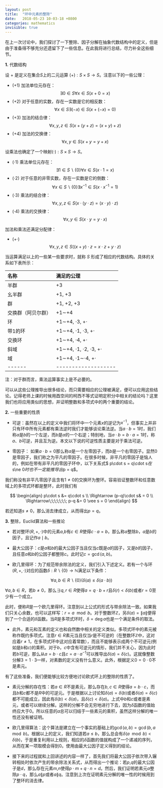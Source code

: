 ```yaml
---
layout: post
title:  "环中元素的整除"
date:   2018-05-23 10-03-18 +0800
categories: mathematics
invisible: true
---
```


在上一次讨论中，我们探讨了一下整除、因子分解在抽象代数结构中的定义，但是由于准备得不够充分还遗留下了一些信息。在此我将进行总结，尽力补全这些细节。

**1.** 代数结构


设 $+$ 是定义在集合$S$上的二元运算 $(+):S\times S\rightarrow S$。注意以下的一些公理：

- (+1) 加法单位元存在：
$$\exists 0 \in S \forall x \in S (x+0=x)$$  
- (+2) 对于任意的实数，存在一实数是它的相反数：
$$\forall x \in S \exists (-x)\in S (x+(-x)=0)$$
- (+3) 加法的结合律：
$$\forall x,y,z\in S(x+(y+z)=(x+y)+z)$$
- (+4) 加法的交换律：
$$\forall x,y\in S(x+y=y+x)$$

设乘法也确定了一个映射$(\cdot):S\times S\rightarrow S$。

- (⋅1) 乘法单位元存在：
$$\exists 1 \in S\backslash\{0\} \forall x \in S (x\cdot 1=x)$$
- (⋅2) 对于任意的非零实数，存在一实数是它的倒数：
$$\forall x \in S\backslash\{0\}\exists x^{-1}\in S (x\cdot x^{-1}=1)$$
- (⋅3) 乘法的结合律：
$$\forall x,y,z\in S(x\cdot(y\cdot z)=(x\cdot y)\cdot z)$$
- (⋅4) 乘法的交换律：
$$\forall x,y\in S(x\cdot y=y\cdot x)$$

加法和乘法还满足分配律：
- (+⋅)
$$\forall x,y,z \in S((x+y)\cdot z = x\cdot z+y\cdot z)$$

当运算满足以上的一些某一些要求时，就称 $S$ 形成了相应的代数结构。具体的关系如下表所示：

| 名称   | 满足的公理 |
|:------|:----------|
| 半群   | +3       |
| 幺半群 | +1, +3   |
| 群    | +1, +2, +3 |
| 交换群（阿贝尔群） | +1∼+4 |
| 环    | +1∼+4, ⋅3, +⋅ |
| 带1的环 | +1∼+4, ⋅1, ⋅3, +⋅ |
| 交换环 | +1∼+4, ⋅4, +⋅ |
| 斜域   | +1∼+4, ⋅1, ⋅2, ⋅3, +⋅ |
| 域    | +1∼+4, ⋅1∼⋅4, +⋅ |
|------|-------------------|

注：对于群而言，乘法运算事实上是不必要的。

可以从这些公理推导出很多结论，而只需要相应的公理被满足，便可以应用这些结论。记得老师上课的时候用酉空间的柯西不等式证明定积分中相关的结论吗？这里我们也将应用类似的思想，并证明整数和多项式中的两个重要的结论。

**2.** 一些重要的性质

+ 可逆：虽然在以上的定义中我们将环中一个元素$x$的逆记为$x^{-1}$，但事实上并非只有环中所有元素都有乘法逆时我们才能够谈论乘法逆。当$a\cdot b=1$时，我们称$a$是$b$的一个左逆，而$b$是$a$的一个右逆；特别地，当$a\cdot b=b\cdot a=1$时，称$a$、$b$可逆，并且互为逆。本文以下说的可逆性质主要是对于乘法可逆。

+ 零因子： 如果$a\cdot b=0$那么称$a$是一个左零因子，而$b$是一个右零因子。显然$0$是零因子，我们称之为平凡的零因子。在很多时候，非平凡的零因子是恼人的，例如在带有非平凡的零因子环中，以下关系式$ p\cdot s = q\cdot s$在$s\ne 0$时也不一定能推导出$p = q$。

我们称没有非平凡零因子且含有$1\ne 0$的交换环为整环。容易验证整数环和任意数域上的多项式环都是整环，此时我们有

$$
\begin{align}
p\cdot s &= q\cdot s \\
\Rightarrow (p-q)\cdot s& = 0 \\
\Rightarrow\;\;\;\;\;\;\;   p-q &= 0 \vee s = 0 
\end{align}
$$

若还知道$s\ne 0$，那么消去律成立，从而得出$p=q$。

**3.** 整除，Euclid算法和一些推论

+ 若对整环$(R, +, \cdot)$中的元素$a$,$b$有$c\in R$使得$c\cdot a = b$，那么称$a$整除$b$，$a$是$b$的因子，且记作$a\mid b$。

+ 最大公因子：$c$是$a$和$b$的最大公因子当且仅当$c$既是$a$的因子，又是$b$的因子，且任意$a$和$b$的公因子都整除$c$。此时记$c=\gcd(a,b)$。

+ 欧几里得环：为了规范带余除法的定义，我们引入下述定义。若有一个与环$(R,+,\cdot)$对应的函数$\delta:R\backslash\{0\}\rightarrow \mathbb{N}$满足以下条件：

$$\forall a, b\in R\backslash\{0\}(\delta(a) \le \delta(a\cdot b))$$

$\forall a, b\in R$，若$b\ne 0$，那么$\exists q, r\in R$使得$a=q\cdot b+r$且$\delta(r) < \delta(b)$或者$r=0$至少有一个成立。

此时，便称$R$是一个欧几里得环。注意到以上公式的形式与带余除法一致。如果我们只关心余数，也可以这样写：$r = a\mod b$。对于整数环$\mathbb{Z}$，另$\delta(a)=\| a\|$便得到了一个合适的$\delta$函数。当$R$是多项式环时，$\delta=\deg a$也是一个满足条件的取法。

+ 此外，素元和互素的定义也和自然数中相关的定义类似。多项式环中的素元被称作既约多项式。注意$r\in R$素元当且仅当$r$是不可逆的（在整数环$\mathbb{Z}$中，这对应着$r\ne 1$，在多项式环中这对应着常数），而且不能够表示成两个不可逆元(例如是$b$和$c$)的乘积。对于$b$，$c$中含有可逆元的情形，我们并不关心，因为此时若$b$可逆，那么从$a=b\cdot c$且$c = a\cdot a^{-1}$可以推导出$\delta(a) = \delta(c)$。这就像整数分解$3=1\cdot 3$一样，对素数的定义没有什么意义。此外，根据定义$0=0 \cdot 0$不是素元。

有了这些准备，我们便能够比较方便地讨论欧式环上的整除的性质了。

+ 素元分解的存在性：若$a\in R$不是素元，那么存在$b, c\in R$使得$a=b\cdot c$，而且$b$和$c$都不是$R$中的可逆元。于是根据以上讨论知$\delta(a)=\delta(b)$或者$\delta(a)=\delta(c)$都不可能成立，因此有$\delta(b)<\delta(a)$，且$\delta(c)<\delta(a)$。上式中$b$和$c$或者是素元，或者可以继续分解。这样的分解不会无穷地进行下去，因为$\delta$函数的值始终应大于$0$。所以任意的$a$总可以归结于一些素元的乘积，虽然这样分解的唯一性还没有被证明。

+ 欧几里得算法：这个算法是建立在一个事实的基础上的$\gcd(a, b) = \gcd(b, a\mod b)$。根据以上的定义，我们知道若$a\le b$，那么总会有$\delta(a\mod b) < \delta(b)$，于是重复利用以上规则，相应的$\delta$函数的值就构成了一个递减的序列，从而在某一项取模会得到$0$。使用由最大公因子定义得到的结论。

+ 接下来的过程就和上回讲述的内容一样了，首先我们将最大公因子依次带入辗转相处时依次产生的带余除法关系式，从而得出一个推论：若$p$,$q$的最大公因子是$d$，那么存在元素$m$,$n$使得$p\cdot m+q\cdot n=d$。然后，我们证明若素元$a$整除$p\cdot q$，那么$a\|p$或者$a\|q$。注意到上次在证明素元分解的唯一性的时候用到了整环的消去律。
